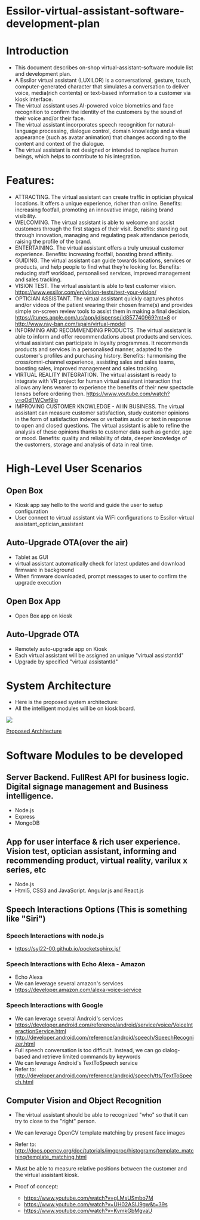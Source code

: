 # Essilor-virtual-assistant-software-development-plan

# Introduction
* This document describes on-shop virtual-assistant-software module list and development plan.
* A Essilor virtual assistant (LUXILOR) is a conversational, gesture, touch, computer-generated character that simulates a conversation to deliver voice, media(rich contents) or text-based information to a customer via kiosk interface.
* The virtual assistant uses AI-powered voice biometrics and face recognition to confirm the identity of the customers by the sound of their voice and/or their face.
* The virtual assistant  incorporates speech recognition for natural-language processing, dialogue control, domain knowledge and a visual appearance (such as avatar animation) that changes according to the content and context of the dialogue. 
* The virtual assistant is not designed or intended to replace human beings, which helps to contribute to his integration. 

# Features:
* ATTRACTING. The virtual assistant can create traffic in optician physical locations. It offers a unique experience, richer than online. Benefits: increasing footfall, promoting an innovative image, raising brand visibility.
* WELCOMING. The virtual assistant is able to welcome and assist customers through the first stages of their visit. Benefits: standing out through innovation, managing and regulating peak attendance periods, raising the profile of the brand.
* ENTERTAINING. The virtual assistant offers a truly unusual customer experience. Benefits: increasing footfall, boosting brand affinity.
* GUIDING. The virtual assistant can guide towards locations, services or products, and help people to find what they’re looking for. Benefits: reducing staff workload, personalised services, improved management and sales tracking.
* VISION TEST. The virtual assistant is able to test customer vision. https://www.essilor.com/en/vision-tests/test-your-vision/
* OPTICIAN ASSISTANT. The virtual assistant quickly captures photos and/or videos of the patient wearing their chosen frame(s) and provides simple on-screen review tools to assist them in making a final decision. https://itunes.apple.com/us/app/idispense/id857740969?mt=8 or http://www.ray-ban.com/spain/virtual-model
* INFORMING AND RECOMMENDING PRODUCTS. The virtual assistant is able to inform and offer recommendations about products and services. virtual assistant can participate in loyalty programmes. It recommends products and services in a personalised manner, adapted to the customer's profiles and purchasing history. Benefits: harmonising the cross/omni-channel experience, assisting sales and sales teams, boosting sales, improved management and sales tracking.
* VIRTUAL REALITY INTEGRATION. The virtual assistant is ready to integrate with VR project for human virtual assistant interaction that allows any lens wearer to experience the benefits of their new spectacle lenses before ordering then. https://www.youtube.com/watch?v=oOdTWCwf9lg
* IMPROVING CUSTOMER KNOWLEDGE - AI IN BUSINESS. The virtual assistant can measure customer satisfaction, study customer opinions in the form of satisfaction indexes or verbatim audio or text in response to open and closed questions. The virtual assistant is able to refine the analysis of these opinions thanks to customer data such as gender, age or mood. Benefits: quality and reliability of data, deeper knowledge of the customers, storage and analysis of data in real time.


# High-Level User Scenarios

## Open Box
* Kiosk app say hello to the world and guide the user to setup configuration
* User connect to virtual assistant via WiFi configurations to Essilor-virtual assistant_optician_assistant

## Auto-Upgrade OTA(over the air)
* Tablet as GUI 
* virtual assistant automatically check for latest updates and download firmware in background
* When firmware downloaded, prompt messages to user to confirm the upgrade execution

## Open Box App
* Open Box app on kiosk

## Auto-Upgrade OTA 
* Remotely auto-upgrade app on Kiosk
* Each virtual assistant will be assigned an unique "virtual assistantId"
* Upgrade by specified "virtual assistantId"

# System Architecture
* Here is the proposed system architecture: 
* All the intelligent modules will be on kiosk board.

![](http://aavaes.com/wp-content/uploads/2017/04/avatar_diagram.png)

[Proposed Architecture](http://aavaes.com/wp-content/uploads/2017/04/avatar_diagram.png)


# Software Modules to be developed
## Server Backend. FullRest API for business logic. Digital signage management and Business intelligence.
* Node.js 
* Express 
* MongoDB

## App for user interface & rich user experience. Vision test, optician assistant, informing and recommending product, virtual reality, varilux x series, etc
 * Node.js
 * Html5, CSS3 and JavaScript. Angular.js and React.js
 
## Speech Interactions Options (This is something like "Siri")
 
### Speech Interactions with node.js
* https://syl22-00.github.io/pocketsphinx.js/

### Speech Interactions with Echo Alexa - Amazon
* Echo Alexa
* We can leverage several amazon's services
 * https://developer.amazon.com/alexa-voice-service

### Speech Interactions with Google
* We can leverage several Android's services
 * https://developer.android.com/reference/android/service/voice/VoiceInteractionService.html
 * http://developer.android.com/reference/android/speech/SpeechRecognizer.html
* Full speech conversation is too difficult. Instead, we can go dialog-based and retrieve limited commands by keywords 
 * We can leverage Android's TextToSpeech service 
 * Refer to: http://developer.android.com/reference/android/speech/tts/TextToSpeech.html


## Computer Vision and Object Recognition
* The virtual assistant should be able to recognized "who" so that it can try to close to the "right" person.
* We can leverage OpenCV template matching by present face images
 * Refer to: http://docs.opencv.org/doc/tutorials/imgproc/histograms/template_matching/template_matching.html
* Must be able to measure relative positions between the customer and the virtual assistant kiosk.

* Proof of concept: 
  * https://www.youtube.com/watch?v=gLMsUSmbo7M
  * https://www.youtube.com/watch?v=UH02ASIJ9gw&t=39s
  * https://www.youtube.com/watch?v=KvmkGbMgvaU

